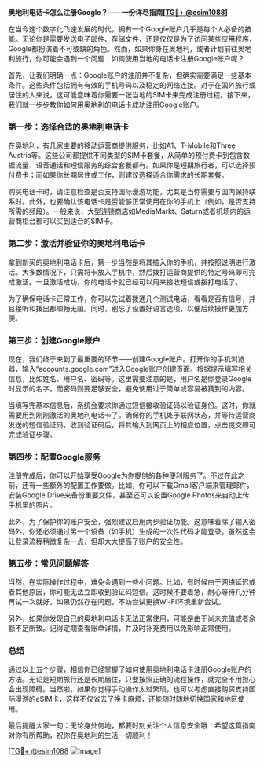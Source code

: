 **奥地利电话卡怎么注册Google？——一份详尽指南[[TG💪+ @esim1088](https://t.me/s/esim1088)]**

在当今这个数字化飞速发展的时代，拥有一个Google账户几乎是每个人必备的技能。无论你是需要发送电子邮件、存储文件，还是仅仅是为了访问某些应用程序，Google都扮演着不可或缺的角色。然而，如果你身在奥地利，或者计划前往奥地利旅行，你可能会遇到一个问题：如何使用当地的电话卡注册Google账户呢？

首先，让我们明确一点：Google账户的注册并不复杂，但确实需要满足一些基本条件。这些条件包括拥有有效的手机号码以及稳定的网络连接。对于在国外旅行或居住的人来说，这可能意味着你需要一张当地的SIM卡来完成注册过程。接下来，我们就一步步教你如何用奥地利的电话卡成功注册Google账户。

### 第一步：选择合适的奥地利电话卡

在奥地利，有几家主要的移动运营商提供服务，比如A1、T-Mobile和Three Austria等。这些公司都提供不同类型的SIM卡套餐，从简单的预付费卡到包含数据流量、语音通话和短信服务的综合套餐都有。如果你是短期旅行者，可以选择预付费卡；而如果你长期居住或工作，则建议选择适合你需求的长期套餐。

购买电话卡时，请注意检查是否支持国际漫游功能，尤其是当你需要与国内保持联系时。此外，也要确认该电话卡是否能够正常使用在你的手机上（例如，是否支持所需的频段）。一般来说，大型连锁商店如MediaMarkt、Saturn或者机场内的运营商柜台都可以买到适合的SIM卡。

### 第二步：激活并验证你的奥地利电话卡

拿到新买的奥地利电话卡后，第一步当然是将其插入你的手机，并按照说明进行激活。大多数情况下，只需将卡放入手机中，然后拨打运营商提供的特定号码即可完成激活。一旦激活成功，你的电话卡就已经可以用来接收短信或拨打电话了。

为了确保电话卡正常工作，你可以先试着拨通几个测试电话，看看是否有信号，并且接听和拨出都顺畅无阻。同时，别忘了设置好语言选项，以便后续操作更加方便。

### 第三步：创建Google账户

现在，我们终于来到了最重要的环节——创建Google账户。打开你的手机浏览器，输入“accounts.google.com”进入Google账户创建页面。根据提示填写相关信息，比如姓名、用户名、密码等。这里需要注意的是，用户名是你登录Google时显示的名字，而密码则要足够安全，避免使用过于简单或容易被猜到的内容。

当填写完基本信息后，系统会要求你通过短信接收验证码以验证身份。这时，你就需要用到刚刚激活的奥地利电话卡了。确保你的手机处于联网状态，并等待运营商发送的短信验证码。收到验证码后，将其输入到网页上的相应位置，点击提交即可完成验证步骤。

### 第四步：配置Google服务

注册完成后，你可以开始享受Google为你提供的各种便利服务了。不过在此之前，还有一些额外的配置工作要做。比如，你可以下载Gmail客户端来管理邮件，安装Google Drive来备份重要文件，甚至还可以设置Google Photos来自动上传手机里的照片。

此外，为了保护你的账户安全，强烈建议启用两步验证功能。这意味着除了输入密码外，你还必须通过另一个设备（如手机）生成的一次性代码才能登录。虽然这会让登录流程稍微复杂一点，但却大大提高了账户的安全性。

### 第五步：常见问题解答

当然，在实际操作过程中，难免会遇到一些小问题。比如，有时候由于网络延迟或者其他原因，你可能无法立即收到验证码短信。这时候不要着急，耐心等待几分钟再试一次就好。如果仍然存在问题，不妨尝试更换Wi-Fi环境重新尝试。

另外，如果你发现自己的奥地利电话卡无法正常使用，可能是由于尚未充值或者余额不足所致。记得定期查看账单详情，并及时补充费用以免影响正常使用。

### 总结

通过以上五个步骤，相信你已经掌握了如何使用奥地利电话卡注册Google账户的方法。无论是短期旅行还是长期居住，只要按照正确的流程操作，就完全不用担心会出现障碍。当然啦，如果你觉得手动操作太过繁琐，也可以考虑直接购买支持国际漫游的eSIM卡，这样不仅省去了换卡麻烦，还能随时随地切换国家和地区使用。

最后提醒大家一句：无论身处何地，都要时刻关注个人信息安全哦！希望这篇指南对你有所帮助，祝你在奥地利的生活一切顺利！

[[TG💪+ @esim1088](https://t.me/s/esim1088) ![Image](https://i.postimg.cc/4NQfJmqS/Snipaste-2025-05-13-00-14-12.png)]